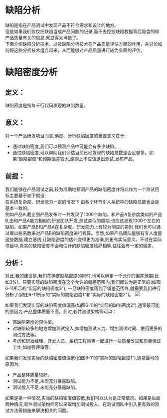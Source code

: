 
# 缺陷分析

缺陷是指在产品测试中发现产品不符合需求和设计的地方。   
但是如果我们仅仅把缺陷当成产品问题的记录,而不去挖掘缺陷数据背后隐含的和产品质量有关的信息,就显得太可惜了。   
下面介绍缺陷分析技术，以及缺陷分析技术在产品质量评估方面的作用，并讨论如何将这些分析技术组合起来，从而能够对产品质量进行较为全面的评估。

# 缺陷密度分析

## 定义：
缺陷密度是指每千行代码发现的缺陷数量。

## 意义：

对一个产品研发项目而言,确定、分析缺陷密度的重要意义在于:   
- 通过缺陷密度,我们可以预测产品中可能会有多少缺陷。
- 通过缺陷密度,可以帮助我们评估当前已经发现的缺陷总数是否足够多。如果“缺陷密度”和预期偏差较大,原则上不应该退出测试,发布产品。

## 前提：
我们能够在产品测试之前,较为准确地预测产品的缺陷密度并将此作为一个测试目标主要基于如下假设:   
在系统复杂度、研发能力一定的情况下,由各个环节引入系统中的缺陷总数也会是基本一致的。   
例如产品A,截止到产品发布时一共发现了1000个缺陷。和产品A复杂度类似的产品B,由和产品A能力相似的研发团队开发,测试类似的周期,也应该发现1000个左右的缺陷。如果产品B和产品A在复杂度、研发能力上有较为明显的差别,我们也可以通过乘以些系数来对产品B的缺陷密度进行折算。当然,如果产品团队能够有专人度量这些数据,建立基线,让缺陷密度的估计变得更为准确,则更有实际意义。不过在实际项目中,真实的缺陷密度不会和估计的缺陷密度恰好相等,往往会有一定的偏差。

## 分析：
对此,我的建议是,我们在确定缺陷密度的同时,也可以确定一个允许的偏差范围(比如3%)。只要实际的缺陷密度在这个允许的偏差范围内,我们都认为是正常的(如图6-11所示的“实际的缺陷密度3”); 一旦缺陷密度落到了偏差范围外,就需要我们进行分析了(如图6-11所示的“实际的缺陷密度1”和“实际的缺陷密度2”)。
![](https://shen89s.github.io/resFiles/缺陷密度落到偏差范围外.jpg)

如果我们发现实际的缺陷密度值偏高(如图6-11的“实际的缺陷密度2”),通常最可能的原因为:产品整体质量不高。此时,软件测试架构师可以：   
- 高缺陷密度的预估值。
- 对缺陷较多的地方增加测试投入,如增加测试人力、增加测试时间、使用更多的测试方法等。
- 考虑和研发经理、开发人员、系统工程师等一起进行一些质量改进和质量保证工作,如加强评审等。

如果我们发现实际的缺陷密度值偏低(如图6-11的“实际的缺陷密度1”),通常最可的原因为:   
- 产品整体质量较好。
- 测试能力不足,未能充分暴露缺陷。
- 测试投入不足,未能充分暴露缺陷。

如果是第一种情况,实际的缺陷密度值较低,我们可以认为是正常情况。如果是后面两种情况,软件测试架构师可以采取增加测试投入、在测试团队中引入更有效的测试方法等措施来解决相关的问题。
